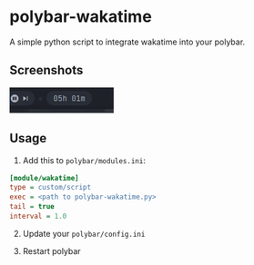 # polybar-wakatime

A simple python script to integrate wakatime into your polybar.

## Screenshots

![](https://raw.githubusercontent.com/KekOnTheWorld/polybar-wakatime/main/screenshots/screenshot_1.png)

## Usage

1. Add this to `polybar/modules.ini`:

```ini
[module/wakatime]
type = custom/script
exec = <path to polybar-wakatime.py>
tail = true
interval = 1.0
```

2. Update your `polybar/config.ini`

3. Restart polybar
